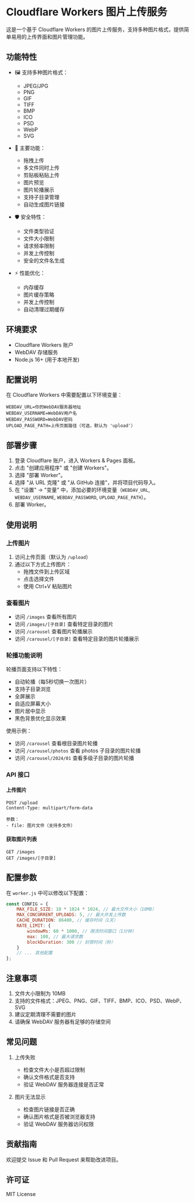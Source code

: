# Cloudflare Workers 图片上传服务

这是一个基于 Cloudflare Workers 的图片上传服务，支持多种图片格式，提供简单易用的上传界面和图片管理功能。

## 功能特性

- 🖼️ 支持多种图片格式：
  - JPEG/JPG
  - PNG
  - GIF
  - TIFF
  - BMP
  - ICO
  - PSD
  - WebP
  - SVG

- 🔄 主要功能：
  - 拖拽上传
  - 多文件同时上传
  - 剪贴板粘贴上传
  - 图片预览
  - 图片轮播展示
  - 支持子目录管理
  - 自动生成图片链接

- 🛡️ 安全特性：
  - 文件类型验证
  - 文件大小限制
  - 请求频率限制
  - 并发上传控制
  - 安全的文件名生成

- ⚡ 性能优化：
  - 内存缓存
  - 图片缓存策略
  - 并发上传控制
  - 自动清理过期缓存

## 环境要求

- Cloudflare Workers 账户
- WebDAV 存储服务
- Node.js 16+ (用于本地开发)

## 配置说明

在 Cloudflare Workers 中需要配置以下环境变量：

```env
WEBDAV_URL=你的WebDAV服务器地址
WEBDAV_USERNAME=WebDAV用户名
WEBDAV_PASSWORD=WebDAV密码
UPLOAD_PAGE_PATH=上传页面路径（可选，默认为 'upload'）
```

## 部署步骤

1. 登录 Cloudflare 账户，进入 Workers & Pages 面板。
2. 点击 "创建应用程序" 或 "创建 Workers"。
3. 选择 "部署 Worker"。
4. 选择 "从 URL 克隆" 或 "从 GitHub 连接"，并将项目代码导入。
5. 在 "设置" -> "变量" 中，添加必要的环境变量（`WEBDAV_URL`, `WEBDAV_USERNAME`, `WEBDAV_PASSWORD`, `UPLOAD_PAGE_PATH`）。
6. 部署 Worker。

## 使用说明

### 上传图片

1. 访问上传页面（默认为 `/upload`）
2. 通过以下方式上传图片：
   - 拖拽文件到上传区域
   - 点击选择文件
   - 使用 Ctrl+V 粘贴图片

### 查看图片

- 访问 `/images` 查看所有图片
- 访问 `/images/[子目录]` 查看特定目录的图片
- 访问 `/carousel` 查看图片轮播展示
- 访问 `/carousel/[子目录]` 查看特定目录的图片轮播展示

### 轮播功能说明

轮播页面支持以下特性：
- 自动轮播（每5秒切换一次图片）
- 支持子目录浏览
- 全屏展示
- 自适应屏幕大小
- 图片居中显示
- 黑色背景优化显示效果

使用示例：
- 访问 `/carousel` 查看根目录图片轮播
- 访问 `/carousel/photos` 查看 photos 子目录的图片轮播
- 访问 `/carousel/2024/01` 查看多级子目录的图片轮播

### API 接口

#### 上传图片
```
POST /upload
Content-Type: multipart/form-data

参数：
- file: 图片文件（支持多文件）
```

#### 获取图片列表
```
GET /images
GET /images/[子目录]
```

## 配置参数

在 `worker.js` 中可以修改以下配置：

```javascript
const CONFIG = {
    MAX_FILE_SIZE: 10 * 1024 * 1024, // 最大文件大小（10MB）
    MAX_CONCURRENT_UPLOADS: 5, // 最大并发上传数
    CACHE_DURATION: 86400, // 缓存时间（1天）
    RATE_LIMIT: {
        windowMs: 60 * 1000, // 限流时间窗口（1分钟）
        max: 100, // 最大请求数
        blockDuration: 300 // 封禁时间（秒）
    }
    // ... 其他配置
};
```

## 注意事项

1. 文件大小限制为 10MB
2. 支持的文件格式：JPEG、PNG、GIF、TIFF、BMP、ICO、PSD、WebP、SVG
3. 建议定期清理不需要的图片
4. 请确保 WebDAV 服务器有足够的存储空间

## 常见问题

1. 上传失败
   - 检查文件大小是否超过限制
   - 确认文件格式是否支持
   - 验证 WebDAV 服务器连接是否正常

2. 图片无法显示
   - 检查图片链接是否正确
   - 确认图片格式是否被浏览器支持
   - 验证 WebDAV 服务器访问权限

## 贡献指南

欢迎提交 Issue 和 Pull Request 来帮助改进项目。

## 许可证

MIT License
